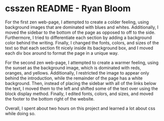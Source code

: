 # csszen README - Ryan Bloom

For the first zen web-page, I attempted to create a colder feeling, using background images that are dominated with blues and whites.  Additionally, I moved the sidebar to the bottom of the page as opposed to off to the side.  Furthermore, I tried to differentiate each section by adding a background color behind the writing.  Finally, I changed the fonts, colors, and sizes of the text so that each section fit nicely inside its background box, and I moved each div box around to format the page in a unique way. 

For the second zen web-page, I attempted to create a warmer feeling, using the sunset as the background image, which is dominated with reds, oranges, and yellows.  Additionally, I restricted the image to appear only behind the introduction, while the remainder of the page has a white background.  Then, instead of placing the sidebar with all of the links below the text, I moved them to the left and shifted some of the text over using the block display method.  Finally, I edited fonts, colors, and sizes, and moved the footer to the bottom right of the website.  

Overall, I spent about two hours on this project and learned a lot about css while doing so.